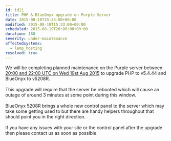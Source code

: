 ```yaml
---
id: id21
title: PHP & BlueOnyx upgrade on Purple Server
date: 2015-08-18T15:33:00+00:00
modified: 2015-08-18T15:33:00+00:00
scheduled: 2015-08-19T20:00:00+00:00
duration: 180
severity: under-maintenance
affectedsystems:
  - lamp_hosting
resolved: true
---
```


We will be completing planned maintenance on the Purple server between [20:00 and 22:00 UTC on Wed 19st Aug 2015](https://www.timeanddate.com/worldclock/fixedtime.html?iso=20150819T20&ah=2) to upgrade PHP to v5.4.44 and BlueOnyx to v5208R.<br /><br />This upgrade will require that the server be rebooted which will cause an outage of around 3 minutes at some point during this window.<br /><br />BlueOnyx 5208R brings a whole new control panel to the server which may take some getting used to but there are handy helpers throughout that should point you in the right direction.<br /><br />If you have any issues with your site or the control panel after the upgrade then please contact us as soon as possible.

